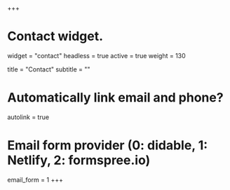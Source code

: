 +++
# Contact widget.
widget = "contact"
headless = true
active = true
weight = 130

title = "Contact"
subtitle = ""

# Automatically link email and phone?
autolink = true

# Email form provider (0: didable, 1: Netlify, 2: formspree.io)
email_form = 1
+++

